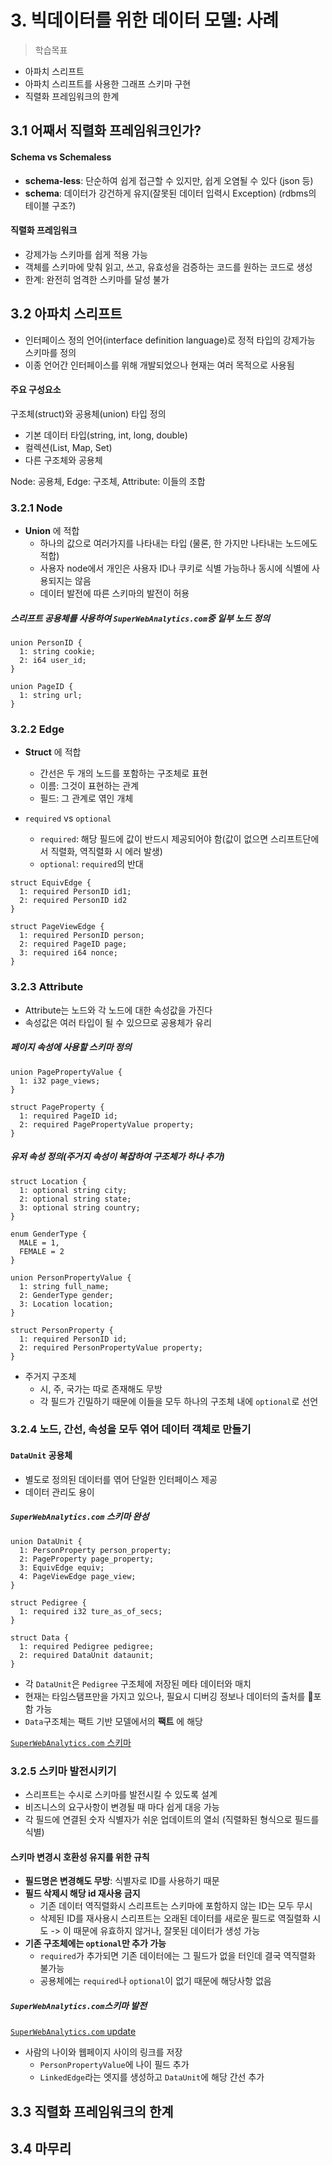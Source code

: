 # 3. 빅데이터를 위한 데이터 모델: 사례

> 학습목표
- 아파치 스리프트
- 아파치 스리프트를 사용한 그래프 스키마 구현
- 직렬화 프레임워크의 한계

## 3.1 어째서 직렬화 프레임워크인가?

#### Schema vs Schemaless
- **schema-less**: 단순하여 쉽게 접근할 수 있지만, 쉽게 오염될 수 있다 (json 등)
- **schema**: 데이터가 강건하게 유지(잘못된 데이터 입력시 Exception) (rdbms의 테이블 구조?)

#### 직렬화 프레임워크
- 강제가능 스키마를 쉽게 적용 가능
- 객체를 스키마에 맞춰 읽고, 쓰고, 유효성을 검증하는 코드를 원하는 코드로 생성
- 한계: 완전히 엄격한 스키마를 달성 불가


## 3.2 아파치 스리프트
- 인터페이스 정의 언어(interface definition language)로 정적 타입의 강제가능 스키마를 정의
- 이종 언어간 인터페이스를 위해 개발되었으나 현재는 여러 목적으로 사용됨

#### 주요 구성요소
구조체(struct)와 공용체(union) 타입 정의
- 기본 데이터 타입(string, int, long, double)
- 컬렉션(List, Map, Set)
- 다른 구조체와 공용체

Node: 공용체, Edge: 구조체, Attribute: 이들의 조합

### 3.2.1 Node
- **Union** 에 적합
  - 하나의 값으로 여러가지를 나타내는 타입 (물론, 한 가지만 나타내는 노드에도 적합)
  - 사용자 node에서 개인은 사용자 ID나 쿠키로 식별 가능하나 동시에 식별에 사용되지는 않음
  - 데이터 발전에 따른 스키마의 발전이 허용

##### 스리프트 공용체를 사용하여 `SuperWebAnalytics.com`중 일부 노드 정의  
```
union PersonID {
  1: string cookie;
  2: i64 user_id;
}

union PageID {
  1: string url;
}
```

### 3.2.2 Edge
- **Struct** 에 적합
  - 간선은 두 개의 노드를 포함하는 구조체로 표현
  - 이름: 그것이 표현하는 관계
  - 필드: 그 관계로 엮인 개체

- `required` vs `optional`
  - `required`: 해당 필드에 값이 반드시 제공되어야 함(값이 없으면 스리프트단에서 직렬화, 역직렬화 시 에러 발생)
  - `optional`: `required`의 반대

```
struct EquivEdge {
  1: required PersonID id1;
  2: required PersonID id2
}

struct PageViewEdge {
  1: required PersonID person;
  2: required PageID page;
  3: required i64 nonce;
}
```

### 3.2.3 Attribute
- Attribute는 노드와 각 노드에 대한 속성값을 가진다
- 속성값은 여러 타입이 될 수 있으므로 공용체가 유리

##### 페이지 속성에 사용할 스키마 정의
```
union PagePropertyValue {
  1: i32 page_views;
}

struct PageProperty {
  1: required PageID id;
  2: required PagePropertyValue property;
}
```

##### 유저 속성 정의(주거지 속성이 복잡하여 구조체가 하나 추가)
```
struct Location {
  1: optional string city;
  2: optional string state;
  3: optional string country;
}

enum GenderType {
  MALE = 1,
  FEMALE = 2
}

union PersonPropertyValue {
  1: string full_name;
  2: GenderType gender;
  3: Location location;
}

struct PersonProperty {
  1: required PersonID id;
  2: required PersonPropertyValue property;
}
```
- 주거지 구조체  
  - 시, 주, 국가는 따로 존재해도 무방
  - 각 필드가 긴밀하기 때문에 이들을 모두 하나의 구조체 내에 `optional`로 선언

### 3.2.4 노드, 간선, 속성을 모두 엮어 데이터 객체로 만들기
#### `DataUnit` 공용체
- 별도로 정의된 데이터를 엮어 단일한 인터페이스 제공
- 데이터 관리도 용이

##### `SuperWebAnalytics.com` 스키마 완성
```
union DataUnit {
  1: PersonProperty person_property;
  2: PageProperty page_property;
  3: EquivEdge equiv;
  4: PageViewEdge page_view;
}

struct Pedigree {
  1: required i32 ture_as_of_secs;
}

struct Data {
  1: required Pedigree pedigree;
  2: required DataUnit dataunit;
}
```
- 각 `DataUnit`은 `Pedigree` 구조체에 저장된 메타 데이터와 매치
- 현재는 타임스탬프만을 가지고 있으나, 필요시 디버깅 정보나 데이터의 출처를 포함 가능
- `Data`구조체는 팩트 기반 모델에서의 **팩트** 에 해당

[`SuperWebAnalytics.com` 스키마](../../models/schema.thrift)

### 3.2.5 스키마 발전시키기
- 스리프트는 수시로 스키마를 발전시킬 수 있도록 설계
- 비즈니스의 요구사항이 변경될 때 마다 쉽게 대응 가능
- 각 필드에 연결된 숫자 식별자가 쉬운 업데이트의 열쇠 (직렬화된 형식으로 필드를 식별)

#### 스키마 변경시 호환성 유지를 위한 규칙
- **필드명은 변경해도 무방**: 식별자로 ID를 사용하기 때문
- **필드 삭제시 해당 id 재사용 금지**
  - 기존 데이터 역직렬화시 스리프트는 스키마에 포함하지 않는 ID는 모두 무시
  - 삭제된 ID를 재사용시 스리프트는 오래된 데이터를 새로운 필드로 역질렬화 시도
    -> 이 때문에 유효하지 않거나, 잘못된 데이터가 생성 가능
- **기존 구조체에는 `optional`만 추가 가능**
  - `required`가 추가되면 기존 데이터에는 그 필드가 없을 터인데 결국 역직렬화 불가능
  - 공용체에는 `required`나 `optional`이 없기 때문에 해당사항 없음

##### `SuperWebAnalytics.com`스키마 발전
[`SuperWebAnalytics.com` update](../../models/schema.thrift)
- 사람의 나이와 웹페이지 사이의 링크를 저장
  - `PersonPropertyValue`에 나이 필드 추가
  - `LinkedEdge`라는 엣지를 생성하고 `DataUnit`에 해당 간선 추가

## 3.3 직렬화 프레임워크의 한계


## 3.4 마무리
